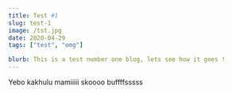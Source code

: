 ```yaml
---
title: Test #1
slug: test-1
image: /tst.jpg
date: 2020-04-29
tags: ["test", "omg"]

blurb: This is a test number one blog, lets see how it goes !
---
```


Yebo kakhulu mamiiiii skoooo buffffsssss
